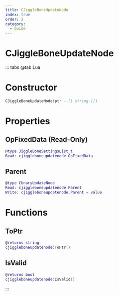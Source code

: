 ```yaml
---
title: CJiggleBoneUpdateNode
index: true
order: 2
category:
  - Guide
---
```


# CJiggleBoneUpdateNode

::: tabs
@tab Lua
# Constructor
```lua
CJiggleBoneUpdateNode(ptr --[[ string ]])
```
# Properties
## OpFixedData (Read-Only)
```lua
@type JiggleBoneSettingsList_t
Read: cjiggleboneupdatenode.OpFixedData
```
## Parent 
```lua
@type CUnaryUpdateNode
Read: cjiggleboneupdatenode.Parent
Write: cjiggleboneupdatenode.Parent = value
```
# Functions
## ToPtr
```lua
@returns string
cjiggleboneupdatenode:ToPtr()
```
## IsValid
```lua
@returns bool
cjiggleboneupdatenode:IsValid()
```

:::